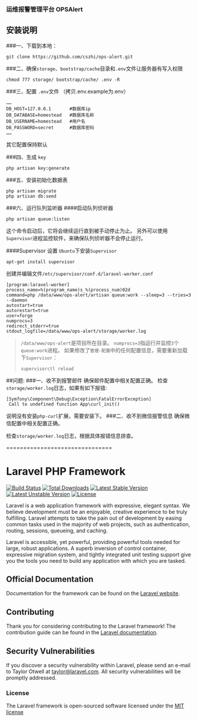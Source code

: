 ### 运维报警管理平台 OPSAlert



## 安装说明

###一、下载到本地：
```
git clone https://github.com/cszhi/ops-alert.git
```
###二、确保`storage`、`bootstrap/cache`目录和`.env`文件让服务器有写入权限
```
chmod 777 storage/ bootstrap/cache/ .env -R
```
###三、配置 `.env`文件 （拷贝.env.example为.env）
```
……
DB_HOST=127.0.0.1		#数据库ip
DB_DATABASE=homestead	#数据库名称
DB_USERNAME=homestead	#用户名
DB_PASSWORD=secret		#数据库密码
……
```
其它配置保持默认

###四、生成 `key`
```
php artisan key:generate
```

###五、安装初始化数据表
```
php artisan migrate
php artisan db:seed
```

###六、运行队列监听器
####启动队列侦听器
```
php artisan queue:listen
```
这个命令启动后，它将会继续运行直到被手动停止为止。
另外可以使用`Supervisor`进程监控软件，来确保队列侦听器不会停止运行。

####Supervisor 设置
`Ubuntu`下安装`Supervisor`
```
apt-get install supervisor
```
创建并编辑文件`/etc/supervisor/conf.d/laravel-worker.conf`
```
[program:laravel-worker]
process_name=%(program_name)s_%(process_num)02d
command=php /data/www/ops-alert/artisan queue:work --sleep=3 --tries=3 --daemon
autostart=true
autorestart=true
user=forge
numprocs=3
redirect_stderr=true
stdout_logfile=/data/www/ops-alert/storage/worker.log
```
>`/data/www/ops-alert`是项目所在目录。
>`numprocs=3`指运行并监控`3`个`queue:work`进程。
>如果修改了`管理-配置`中的任何配置信息，需要重新加载下`Supervisor`：
>```
>supervisorctl reload
>```

##问题:
###一、收不到报警邮件
确保邮件配置中相关配置正确。
检查`storage/worker.log`日志，如果有如下报错:
```
[Symfony\Component\Debug\Exception\FatalErrorException]  
 Call to undefined function App\curl_init() 
```
说明没有安装`php-curl`扩展，需要安装下。
###二、收不到微信报警信息
确保微信配置中相关配置正确。

检查`storage/worker.log`日志，根据具体报错信息排查。


===============================
# Laravel PHP Framework

[![Build Status](https://travis-ci.org/laravel/framework.svg)](https://travis-ci.org/laravel/framework)
[![Total Downloads](https://poser.pugx.org/laravel/framework/d/total.svg)](https://packagist.org/packages/laravel/framework)
[![Latest Stable Version](https://poser.pugx.org/laravel/framework/v/stable.svg)](https://packagist.org/packages/laravel/framework)
[![Latest Unstable Version](https://poser.pugx.org/laravel/framework/v/unstable.svg)](https://packagist.org/packages/laravel/framework)
[![License](https://poser.pugx.org/laravel/framework/license.svg)](https://packagist.org/packages/laravel/framework)

Laravel is a web application framework with expressive, elegant syntax. We believe development must be an enjoyable, creative experience to be truly fulfilling. Laravel attempts to take the pain out of development by easing common tasks used in the majority of web projects, such as authentication, routing, sessions, queueing, and caching.

Laravel is accessible, yet powerful, providing powerful tools needed for large, robust applications. A superb inversion of control container, expressive migration system, and tightly integrated unit testing support give you the tools you need to build any application with which you are tasked.

## Official Documentation

Documentation for the framework can be found on the [Laravel website](http://laravel.com/docs).

## Contributing

Thank you for considering contributing to the Laravel framework! The contribution guide can be found in the [Laravel documentation](http://laravel.com/docs/contributions).

## Security Vulnerabilities

If you discover a security vulnerability within Laravel, please send an e-mail to Taylor Otwell at taylor@laravel.com. All security vulnerabilities will be promptly addressed.

### License

The Laravel framework is open-sourced software licensed under the [MIT license](http://opensource.org/licenses/MIT)
